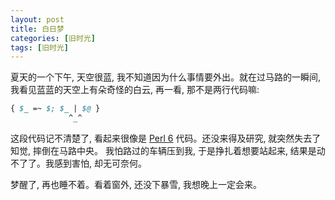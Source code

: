 ```yaml
---
layout: post
title: 白日梦
categories: [旧时光]
tags: [旧时光]
---
```


夏天的一个下午, 天空很蓝, 我不知道因为什么事情要外出。就在过马路的一瞬间, 我看见蓝蓝的天空上有朵奇怪的白云, 再一看, 那不是两行代码嘛:

``` perl
{ $_ =~ $; $_ | $@ }
             ^_^
```

这段代码记不清楚了, 看起来很像是 [Perl 6](perl6.org) 代码。还没来得及研究, 就突然失去了知觉, 摔倒在马路中央。 我怕路过的车辆压到我, 于是挣扎着想要站起来, 结果是动不了了。我感到害怕, 却无可奈何。

梦醒了, 再也睡不着。看着窗外, 还没下暴雪, 我想晚上一定会来。


